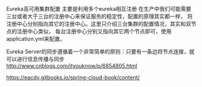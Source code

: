 Eureka高可用集群配置
主要是利用多个eureka相互注册
在生产中我们可能需要三台或者大于三台的注册中心来保证服务的稳定性，配置的原理其实都一样，
将注册中心分别指向其它的注册中心。这里只介绍三台集群的配置情况，其实和双节点的注册中心类似，
每台注册中心分别又指向其它两个节点即可，使用application.yml来配置。

Eureka Server的同步遵循着一个非常简单的原则：只要有一条边将节点连接，就可以进行信息传播与同步
http://www.cnblogs.com/ityouknow/p/6854805.html

https://eacdy.gitbooks.io/spring-cloud-book/content/